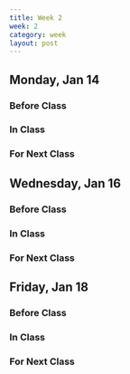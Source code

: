 ```yaml
---
title: Week 2 
week: 2
category: week
layout: post
---
```


## Monday, Jan 14

### Before Class

### In Class

### For Next Class

<!-- # # # # # # # # # # # # # # # # # # # # # # # # # # # -->

## Wednesday, Jan 16

### Before Class

### In Class

### For Next Class

<!-- # # # # # # # # # # # # # # # # # # # # # # # # # # # -->

## Friday, Jan 18

### Before Class

### In Class

### For Next Class

<!-- # # # # # # # # # # # # # # # # # # # # # # # # # # # -->

